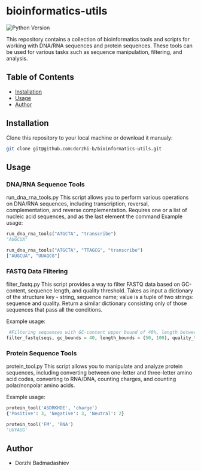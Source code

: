 # bioinformatics-utils

![Python Version](https://img.shields.io/badge/python-3.x-blue.svg)

This repository contains a collection of bioinformatics tools and scripts for working with DNA/RNA sequences and protein sequences. These tools can be used for various tasks such as sequence manipulation, filtering, and analysis.

## Table of Contents

- [Installation](#installation)
- [Usage](#usage)
- [Author](#author)

## Installation

Clone this repository to your local machine or download it manualy:

   ```bash
   git clone git@github.com:dorzhi-b/bioinformatics-utils.git
   ```

## Usage
### DNA/RNA Sequence Tools

run_dna_rna_tools.py
This script allows you to perform various operations on DNA/RNA sequences, including transcription, reversal, complementation, and reverse complementation.
Requires one or a list of nucleic acid sequences, and as the last element the command
Example usage:

```python
run_dna_rna_tools("ATGCTA", "transcribe")
"AUGCUA"
```

```python
run_dna_rna_tools("ATGCTA", "TTAGCG", "transcribe")
["AUGCUA", "UUAGCG"]
```

### FASTQ Data Filtering

filter_fastq.py
This script provides a way to filter FASTQ data based on GC-content, sequence length, and quality threshold.
Takes as input a dictionary of the structure key - string, sequence name; value is a tuple of two strings: sequence and quality. Return a similar dictionary consisting only of those sequences that pass all the conditions.

Example usage:

```python
 #Filtering sequences with GC-content upper bound of 40%, length between 50 and 100 and quality threshold of 20   
filter_fastq(seqs, gc_bounds = 40, length_bounds = (50, 100), quality_threshold = 20)
```

### Protein Sequence Tools

protein_tool.py
This script allows you to manipulate and analyze protein sequences, including converting between one-letter and three-letter amino acid codes, converting to RNA/DNA, counting charges, and counting polar/nonpolar amino acids. 


Example usage:

```python
protein_tool('ASDRKHDE', 'charge')
{'Positive': 3, 'Negative': 3, 'Neutral': 2}
```

```python
protein_tool('FM', 'RNA')
'UUYAUG'
```


## Author
- Dorzhi Badmadashiev
